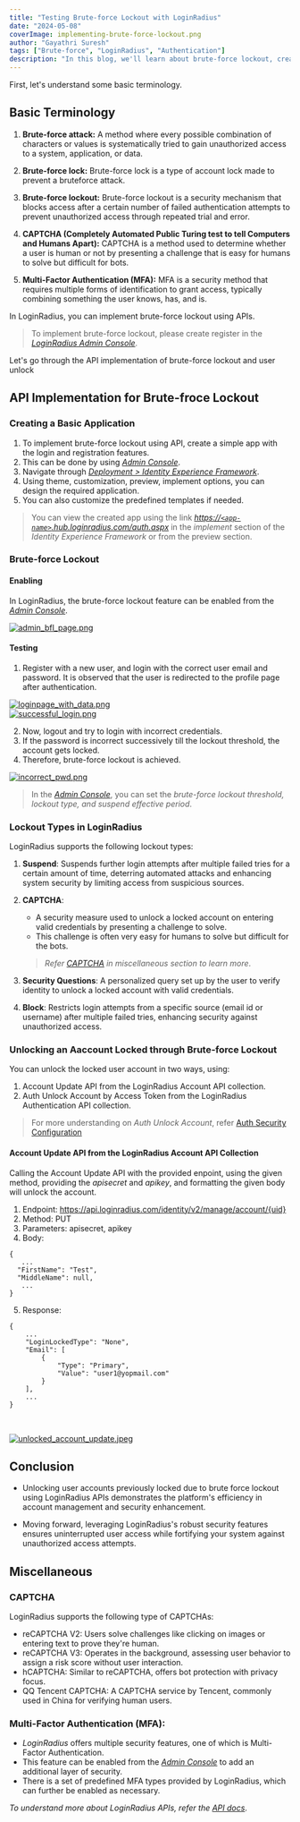 ```yaml
---
title: "Testing Brute-force Lockout with LoginRadius"
date: "2024-05-08"
coverImage: implementing-brute-force-lockout.png
author: "Gayathri Suresh"
tags: ["Brute-force", "LoginRadius", "Authentication"]
description: "In this blog, we'll learn about brute-force lockout, creation of basic app using Identity Experience Framework, and how to unlock an user account using APIs."
---
```


First, let's understand some basic terminology.

## Basic Terminology

1. **Brute-force attack:** A method where every possible combination of characters or values is systematically tried to gain unauthorized access to a system, application, or data.

2. **Brute-force lock:** Brute-force lock is a type of account lock made to prevent a bruteforce attack.

3. **Brute-force lockout:** Brute-force lockout is a security mechanism that blocks access after a certain number of failed authentication attempts to prevent unauthorized access through repeated trial and error.

4. **CAPTCHA (Completely Automated Public Turing test to tell Computers and Humans Apart):** CAPTCHA is a method used to determine whether a user is human or not by presenting a challenge that is easy for humans to solve but difficult for bots.

5. **Multi-Factor Authentication (MFA):** MFA is a security method that requires multiple forms of identification to grant access, typically combining something the user knows, has, and is.

In LoginRadius, you can implement brute-force lockout using APIs.

> To implement brute-force lockout, please create register in the [_LoginRadius Admin Console_](https://admin-console.loginradius.com/dashboard).

Let's go through the API implementation of brute-force lockout and user unlock

## API Implementation for Brute-froce Lockout

### Creating a Basic Application
1. To implement brute-force lockout using API, create a simple app with the login and registration features.
2. This can be done by using _[Admin Console](https://admin-console.loginradius.com/deployment/idx)_.
3. Navigate through _[Deployment > Identity Experience Framework](https://devadmin-console.lrinternal.com/deployment/idx)_.
4. Using theme, customization, preview, implement options, you can design the required application.
5. You can also customize the predefined templates if needed.

> You can view the created app using the link _[https://`<app-name>`.hub.loginradius.com/auth.aspx](https://`<app-name>`.hub.loginradius.com/auth.aspx)_ in the _implement_ section of the _Identity Experience Framework_ or from the preview section.

### Brute-force Lockout

#### Enabling

In LoginRadius, the brute-force lockout feature can be enabled from the _[Admin Console](https://admin-console.loginradius.com/platform-security/account-protection/auth-security/brute-force-lockout)_.

[![admin_bfl_page.png](assets/admin_bfl_page.png)](assets/admin_bfl_page.png)

#### Testing

1. Register with a new user, and login with the correct user email and password. It is observed that the user is redirected to the profile page after authentication.

[![loginpage_with_data.png](assets/loginpage_with_data.png)](assets/loginpage_with_data.png)
<br>
[![successful_login.png](assets/successful_login.png)](assets/successful_login.png)

2. Now, logout and try to login with incorrect credentials.
3. If the password is incorrect successively till the lockout threshold, the account gets locked. 
4. Therefore, brute-force lockout is achieved.

[![incorrect_pwd.png](assets/incorrect_pwd.png)](assets/incorrect_pwd.png)

> In the _[Admin Console](https://admin-console.loginradius.com/platform-security/account-protection/auth-security/brute-force-lockout)_, you can set the _brute-force lockout threshold, lockout type, and suspend effective period_. 

### Lockout Types in LoginRadius
LoginRadius supports the following lockout types: 

1. __Suspend__: Suspends further login attempts after multiple failed tries for a certain amount of time, deterring automated attacks and enhancing system security by limiting access from suspicious sources.

2. __CAPTCHA__: 
    - A security measure used to unlock a locked account on entering valid credentials by presenting a challenge to solve. 
    - This challenge is often very easy for humans to solve but difficult for the bots.

    > _Refer [CAPTCHA](#captcha) in miscellaneous section to learn more_.

3. __Security Questions__: A personalized query set up by the user to verify identity to unlock a locked account with valid credentials.
4. __Block__: Restricts login attempts from a specific source (email id or username) after multiple failed tries, enhancing security against unauthorized access.

### Unlocking an Aaccount Locked through Brute-force Lockout

You can unlock the locked user account in two ways, using:

1. Account Update API from the LoginRadius Account API collection.
2. Auth Unlock Account by Access Token from the LoginRadius Authentication API collection.

> For more understanding on _Auth Unlock Account_, refer [Auth Security Configuration](https://www.loginradius.com/docs/api/v2/admin-console/platform-security/auth-security-configuration/)

#### Account Update API from the LoginRadius Account API Collection

Calling the Account Update API with the provided enpoint, using the given method, providing the _apisecret_ and _apikey_, and formatting the given body will unlock the account.

1. Endpoint: https://api.loginradius.com/identity/v2/manage/account/{uid}
2. Method: PUT
3. Parameters: apisecret, apikey
4. Body:

```
{
   ...
  "FirstName": "Test",
  "MiddleName": null,
   ...
}
```

5. Response:

```
{
    ...
    "LoginLockedType": "None",
    "Email": [
        {
            "Type": "Primary",
            "Value": "user1@yopmail.com"
        }
    ],
    ...
}
```

<br>

[![unlocked_account_update.jpeg](assets/unlocked_account_update.jpeg)](assets/unlocked_account_update.jpeg)

## Conclusion

- Unlocking user accounts previously locked due to brute force lockout using LoginRadius APIs demonstrates the platform's efficiency in account management and security enhancement.

- Moving forward, leveraging LoginRadius's robust security features ensures uninterrupted user access while fortifying your system against unauthorized access attempts.

## Miscellaneous

### CAPTCHA
LoginRadius supports the following type of CAPTCHAs: 

- reCAPTCHA V2: Users solve challenges like clicking on images or entering text to prove they're human.
- reCAPTCHA V3: Operates in the background, assessing user behavior to assign a risk score without user interaction.
- hCAPTCHA: Similar to reCAPTCHA, offers bot protection with privacy focus.
- QQ Tencent CAPTCHA: A CAPTCHA service by Tencent, commonly used in China for verifying human users.

### Multi-Factor Authentication (MFA): 
- _LoginRadius_ offers multiple security features, one of which is Multi-Factor Authentication. 
- This feature can be enabled from the _[Admin Console](https://admin-console.loginradius.com/dashboard)_ to add an additional layer of security.
- There is a set of predefined MFA types provided by LoginRadius, which can further be enabled as necessary.

_To understand more about LoginRadius APIs, refer the [API docs](https://www.loginradius.com/docs/api/v2/getting-started/introduction/)_.

